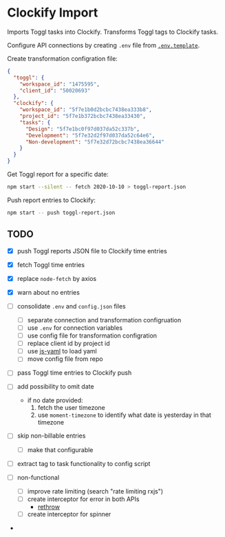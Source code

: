 # Clockify Import

Imports Toggl tasks into Clockify. Transforms Toggl tags to Clockify tasks.

Configure API connections by creating `.env` file from [`.env.template`](./.env.template).

Create transformation configration file:

```json
{
  "toggl": {
    "workspace_id": "1475595",
    "client_id": "50020693"
  },
  "clockify": {
    "workspace_id": "5f7e1b0d2bcbc7438ea333b8",
    "project_id": "5f7e1b372bcbc7438ea33430",
    "tasks": {
      "Design": "5f7e1bc0f97d037da52c337b",
      "Development": "5f7e32d2f97d037da52c64e6",
      "Non-development": "5f7e32d72bcbc7438ea36644"
    }
  }
}
```

Get Toggl report for a specific date:

```sh
npm start --silent -- fetch 2020-10-10 > toggl-report.json
```

Push report entries to Clockify:

```sh
npm start -- push toggl-report.json
```

## TODO

- [x] push Toggl reports JSON file to Clockify time entries
- [x] fetch Toggl time entries
- [x] replace `node-fetch` by axios
- [x] warn about no entries
- [ ] consolidate `.env` and `config.json` files
  - [ ] separate connection and transformation configruation
  - [ ] use `.env` for connection variables
  - [ ] use config file for transformation configration
  - [ ] replace client id by project id
  - [ ] use [js-yaml](https://github.com/nodeca/js-yaml) to load yaml
  - [ ] move config file from repo
- [ ] pass Toggl time entries to Clockify push

- [ ] add possibility to omit date
  - if no date provided:
    1. fetch the user timezone
    2. use `moment-timezone` to identify what date is yesterday in that timezone
- [ ] skip non-billable entries
  - [ ] make that configurable
- [ ] extract tag to task functionality to config script
- [ ] non-functional
  - [ ] improve rate limiting (search "rate limiting rxjs")
  - [ ] create interceptor for error in both APIs
    - [rethrow](https://www.peterbe.com/plog/chainable-catches-in-a-promise)
  - [ ] create interceptor for spinner
-
